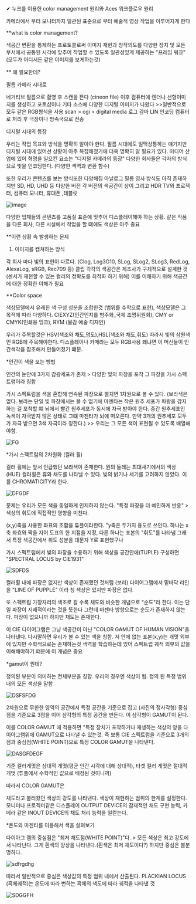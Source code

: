✔ 누크를 이용한 color management 원리와 Aces 워크플로우 원리

카메라에서 부터 모니터까지 일관된 표준으로 부터 예술적 영상 작업을 이루어지게 한다 

**what is color management? 

색공간 변환을 통제하는 프로토콜로써 이미지 재현과 창작의도를 다양한 장치 및 모든 부서에서 공통된 시각에 맞추어 작업할 수 있도록 일관성있게 제공하는 "프레임 워크"
(모두가 어디서든 같은 이미지를 보게하는것) 

** 왜 필요한데? 

필름 카메라 시대로 

네거티브 필름으로 촬영 후 스캔을 뜬다 (cineon file) 이후 컴퓨터에 렌더나 선형이미지를 생성하고 포토샵이나 기타 소스에 다양한 디지털 이미지가 나왔다 >>일반적으로 모두 같은 RGB형식을 사용
scan > cgi > digital media  로그 감마 LIN 인코딩 컴퓨터로 처리 후 극장이나 방속국으로 전송 

디지털 시대의 등장 

우리는 작업 목표와 방식을 명확히 알아야 한다. 필름 시대에도 일맥상통하는 얘기지만 디지털 시대에 있어선 상황이 아주 복잡해졌기에 더욱 명확히 알 필요가 있다. 
미디어 산업에 있어 혁명을 일으킨 요소는 "디지털 카메라의 등장" 다양한 회사들은 각자의 방식으로 빛을 인코딩한다. (다양한 색역과 변환 함수) 

또한 우리가 콘텐츠를 보는 방식또한 다양해짐 아날로그 필름 영사 방식도 아직 존재하지만 SD, HD, UHD 등 다양한 버전 각 버전의 색공간이 상이 그리고 HDR TV와 프로젝터, 컴퓨터 모니터, 휴대폰
,테블릿 

![image](https://user-images.githubusercontent.com/90597861/135765676-d846aeb6-c905-47fd-8dd0-ccf90680dd6c.png)

다양한 업체들의 콘텐츠를 고품질 표준에 맞추어 디스플레이해야 하는 상황. 같은 작품을 다른 회사, 다른 시설에서 작업을 할 떄에도 색상은 아주 중요 

**이런 상황 속 발생하는 문제 

1. 이미지를 캡쳐하는 방식 

각 회사 마다 빛의 표현이 다르다. (Clog, Log3G10, SLog, SLog2, SLog3, RedLog, AlexaLog, sRGB, Rec709 등) 클립 각각의 색공간은 제조사가 구체적으로 설계한 것 (센서가 재현할 수 있는 컬러의 정확도를 
최적화 하기 위해) 이를 이해하기 위해 색공간에 대한 정확한 이해가 필요 

**Color space 

색상모델에서 유래한 색 구성 성분을 조합한것 (범위를 수학으로 표현), 색상모델은 그 목적에 따라 다양하다. CIEXYZ(인간인지를 범주화_국제 조명위원회), CMY or CMYK(인쇄용 잉크), RYM (물감 예술 디자인)

우리가 주목할것은 HSV(색조와 채도,명도),HSL(색조와 채도,휘도) 따라서 빛의 삼원색인 RGB에 주목해야한다. 디스플레이나 카메라는 모두 RGB사용 왜냐면 이 머신들이 인간색각을 참조해서 만들어졌기 떄문.

*인간이 색을 보는 방법 

인간의 눈안에 3가지 감광세포가 존제 > 다양한 빛의 파장을 포착 그 파장을 가시 스펙트럼이라 칭함 

가시 스펙트럼을 색을 혼합해 연속된 파장으로 펼치면 1차원으로 볼 수 있다. (보라색은 없다. 보라는 단일 빛 파장에서는 볼 수 없기에 마젠타는 작은 원추 세포가 파랑을 감지하는 걸 포착할 떄 뇌에서 빨간 원추세포가 동시에 자극 받아야 한다. 중간 원추세포인 녹색이 자극받지 않은 상태로 그떄 마젠타가 뇌에 떠오른다. 만약 3개의 원추세포 모두가 자극 받으면 3색 자극이라 칭한다.) >> 우리는 그 모든 색이 표현될 수 있도록 배열해야함. 

![FG](https://user-images.githubusercontent.com/90597861/136048289-d6c69f58-57f4-4ed6-8973-8dc6431b3c85.JPG)

*가시 스펙트럼의 2차원화 (컬러 휠)

컬러 휠에는 앞서 언급했던 보라색이 존재한다. 원의 둘레는 최대새기에서의 색상 (HUE) 컬러휠은 휴와 채도를 나타낼 수 있다. 빛의 밝기나 세기를 고려하지 않았다. 이를 CHROMATICITY라 한다. 

![DFGDF](https://user-images.githubusercontent.com/90597861/136049276-3072d324-8e3b-425c-923c-b61a5062a0f5.JPG)

문제는 우리가 모든 색을 동일하게 인지하지 않는다. "특정 파장을 더 예민하게 반응" >색상의 휘도에 직접적인 영향을 미친다.  

(x,y)축을 사용한 좌표의 조합을 튜플이라한다. "y축은 두가지 용도로 쓰인다. 하나는 x축 좌효와 짝을 지어 도표의 한 지점을 지정, 다른 하나는 표본의 "휘도"를 나타냄 그래서 특정 색공간에서 휘도 성분을 대문자 Y로 표현했구나 

가시 스펙트럼에서 빛의 파장을 수용하기 위해 색상을 공간안에(TUPLE) 구성하면 "SPECTRAL LOCUS by CIE1931" 

![SDFDS](https://user-images.githubusercontent.com/90597861/136051974-e49b112b-f5d4-44dd-acab-145ae90603c4.JPG)

컬러휠 내에 파장은 없지만 색상이 존재했던 것처럼 (보라) 다이어그램에서 밑바닥 라인을 "LINE OF PUPPLE" 이라 칭 색상은 있지만 파장은 없다. 

또 스펙트럼 가장자리의 색조로 갈 수록 채도와 비슷한 개념으로 "순도"라 한다. 이는 단일 파장이 지배적이라는 것을 뜻한다 그런데 마젠타 방향으로는 순도가 존재하지 않는다. 파장이 없으니까 하지만 채도는 존재한다. 

이 CIE 다이어그램은 그냥 색공간이 아닌 "COLOR GAMUT OF HUMAN VISION"을 나타낸다. 다시말하면 우리가 볼 수 있는 색을 칭함. 저 안에 없는 표본(x,y)는 개멋 외부에 있지만 수학적으로는 존재하는것 색역을 학습하는데 있어 스펙트럽 궤적 외부의 값을 이해해야하기 떄문에 이 개념은 중요 

*gamut이 뭔데? 

정의된 부분이 의미하는 전체부분을 칭함. 우리의 경우엔 색상이 됨. 정의 된 특정 범위 내의 모든 색상을 말함

![DSFSFDG](https://user-images.githubusercontent.com/90597861/136055591-77b17c30-a6f6-4b1e-b4a8-52f27e4ebf5b.JPG)

2차원으로 무한한 영역의 공간에서 특정 공간을 기준으로 잡고 (사진의 정사각형) 중심점을 기준으로 3점을 이어 삼각형의 특정 공간을 만든다. 이 삼각형이 GAMUT이 된다. 

이를 COLOR  GAMUT 에 적용하면 "특정 장치가 포착하거나 재생하는 색상의 양을 다이아그램위에 GAMUT으로 나타낼 수 있는것. 즉 보통 CIE 스펙트럼을 기준으로 3개의 점과 중심점(WHITE POINT)으로 특정 COLOR GAMUT을 나타낸다.  

![DASGFDEGF](https://user-images.githubusercontent.com/90597861/136057674-2fafca4b-1ed3-4c62-a281-74a49c2876da.JPG)

기준 컬러게멋은 상대적 개멋(평균 인간 시각에 대해 상대적), 타겟 컬러 게멋은 절대적 개멋 (튜플에서 수학적인 값으로 배정된 것이니까)  

따라서 COLOR GAMUT은 

채도라고 불러왔던 색상의 강도를 나타낸다. 색상이 재현하는 범위의 한계를 설정한다. 모니터나 프로젝터같은 디스플레이 OUTPUT DEVICE의 잠재적인 채도 구현 능력, 카메라 같은 INOUT DEVICE의 채도 처리 능력을 일컫는다. 


*온도와 마젠타를 이용해서 색을 살펴보기 

다이아그  램의 중심점은 "최저 채도점(WHITE POINT)"다. > 모든 색상은 최고 강도에서 나타난다. 그게 흰색의 양상을 나타낸다.(흰색은 최저 채도이다?) 하지만 중심은 불분명하다. 

![sdfrgdhg](https://user-images.githubusercontent.com/90597861/136063658-2656c63a-c422-48b5-8657-c58afe3076a8.JPG)

따라서 일반적으로 중심은 색상값의 특정 범위 내에서 산출된다. PLACKIAN LOCUS (흑체궤적)는 온도에 따라 변하는 흑체의 색도에 따라 궤적을 나타낸 것    

![SDGGFH](https://user-images.githubusercontent.com/90597861/136068150-4fb6ae0e-a1b0-47e2-b5a9-3be19c238398.JPG)



















